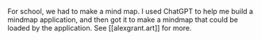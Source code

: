 For school, we had to make a mind map. I used ChatGPT to help me build a mindmap application, and then got it to make a mindmap that could be loaded by the application.
See [[alexgrant.art]] for more.
